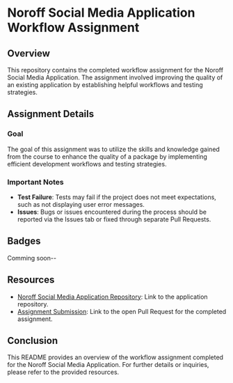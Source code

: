 # Noroff Social Media Application Workflow Assignment

## Overview

This repository contains the completed workflow assignment for the Noroff Social Media Application. The assignment involved improving the quality of an existing application by establishing helpful workflows and testing strategies.

## Assignment Details

### Goal
The goal of this assignment was to utilize the skills and knowledge gained from the course to enhance the quality of a package by implementing efficient development workflows and testing strategies.


### Important Notes
- **Test Failure**: Tests may fail if the project does not meet expectations, such as not displaying user error messages.
- **Issues**: Bugs or issues encountered during the process should be reported via the Issues tab or fixed through separate Pull Requests.


## Badges

Comming soon--

## Resources

- [Noroff Social Media Application Repository](https://github.com/NoroffFEU/social-media-client): Link to the application repository.
- [Assignment Submission](link-to-open-pull-request): Link to the open Pull Request for the completed assignment.

## Conclusion

This README provides an overview of the workflow assignment completed for the Noroff Social Media Application. For further details or inquiries, please refer to the provided resources.

